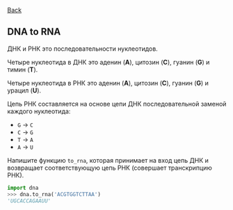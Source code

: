 [Back](../README.md)

## DNA to RNA

ДНК и РНК это последовательности нуклеотидов.

Четыре нуклеотида в ДНК это аденин (**A**), цитозин (**C**), гуанин (**G**)
и тимин (**T**).

Четыре нуклеотида в РНК это аденин (**A**), цитозин (**C**), гуанин (**G**)
и урацил (**U**).

Цепь РНК составляется на основе цепи ДНК последовательной заменой каждого
нуклеотида:

- `G` -> `C`
- `C` -> `G`
- `T` -> `A`
- `A` -> `U`

Напишите функцию `to_rna`, которая принимает на вход цепь ДНК и возвращает
соответствующую цепь РНК (совершает транскрипцию РНК).

```python
import dna
>>> dna.to_rna('ACGTGGTCTTAA')
'UGCACCAGAAUU'
```
